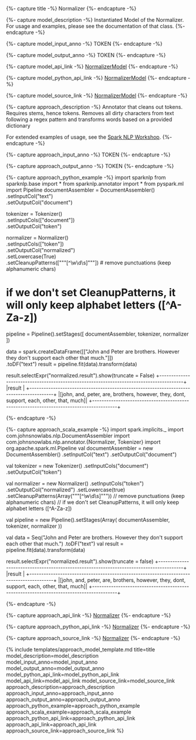 {%- capture title -%}
Normalizer
{%- endcapture -%}

{%- capture model_description -%}
Instantiated Model of the Normalizer. For usage and examples, please see the documentation of that class.
{%- endcapture -%}

{%- capture model_input_anno -%}
TOKEN
{%- endcapture -%}

{%- capture model_output_anno -%}
TOKEN
{%- endcapture -%}

{%- capture model_api_link -%}
[NormalizerModel](/api/com/johnsnowlabs/nlp/annotators/NormalizerModel)
{%- endcapture -%}

{%- capture model_python_api_link -%}
[NormalizerModel](/api/python/reference/autosummary/sparknlp/annotator/normalizer/index.html#sparknlp.annotator.normalizer.NormalizerModel)
{%- endcapture -%}

{%- capture model_source_link -%}
[NormalizerModel](https://github.com/JohnSnowLabs/spark-nlp/tree/master/src/main/scala/com/johnsnowlabs/nlp/annotators/NormalizerModel.scala)
{%- endcapture -%}

{%- capture approach_description -%}
Annotator that cleans out tokens. Requires stems, hence tokens.
Removes all dirty characters from text following a regex pattern and transforms words based on a provided dictionary

For extended examples of usage, see the [Spark NLP Workshop](https://github.com/JohnSnowLabs/spark-nlp-workshop/blob/master/tutorials/Certification_Trainings/Public/2.Text_Preprocessing_with_SparkNLP_Annotators_Transformers.ipynb).
{%- endcapture -%}

{%- capture approach_input_anno -%}
TOKEN
{%- endcapture -%}

{%- capture approach_output_anno -%}
TOKEN
{%- endcapture -%}

{%- capture approach_python_example -%}
import sparknlp
from sparknlp.base import *
from sparknlp.annotator import *
from pyspark.ml import Pipeline
documentAssembler = DocumentAssembler() \
    .setInputCol("text") \
    .setOutputCol("document")

tokenizer = Tokenizer() \
    .setInputCols(["document"]) \
    .setOutputCol("token")

normalizer = Normalizer() \
    .setInputCols(["token"]) \
    .setOutputCol("normalized") \
    .setLowercase(True) \
    .setCleanupPatterns(["""[^\w\d\s]"""]) # remove punctuations (keep alphanumeric chars)
# if we don't set CleanupPatterns, it will only keep alphabet letters ([^A-Za-z])

pipeline = Pipeline().setStages([
    documentAssembler,
    tokenizer,
    normalizer
])

data = spark.createDataFrame([["John and Peter are brothers. However they don't support each other that much."]]) \
    .toDF("text")
result = pipeline.fit(data).transform(data)

result.selectExpr("normalized.result").show(truncate = False)
+----------------------------------------------------------------------------------------+
|result                                                                                  |
+----------------------------------------------------------------------------------------+
|[john, and, peter, are, brothers, however, they, dont, support, each, other, that, much]|
+----------------------------------------------------------------------------------------+

{%- endcapture -%}

{%- capture approach_scala_example -%}
import spark.implicits._
import com.johnsnowlabs.nlp.DocumentAssembler
import com.johnsnowlabs.nlp.annotator.{Normalizer, Tokenizer}
import org.apache.spark.ml.Pipeline
val documentAssembler = new DocumentAssembler()
  .setInputCol("text")
  .setOutputCol("document")

val tokenizer = new Tokenizer()
  .setInputCols("document")
  .setOutputCol("token")

val normalizer = new Normalizer()
  .setInputCols("token")
  .setOutputCol("normalized")
  .setLowercase(true)
  .setCleanupPatterns(Array("""[^\w\d\s]""")) // remove punctuations (keep alphanumeric chars)
// if we don't set CleanupPatterns, it will only keep alphabet letters ([^A-Za-z])

val pipeline = new Pipeline().setStages(Array(
  documentAssembler,
  tokenizer,
  normalizer
))

val data = Seq("John and Peter are brothers. However they don't support each other that much.")
  .toDF("text")
val result = pipeline.fit(data).transform(data)

result.selectExpr("normalized.result").show(truncate = false)
+----------------------------------------------------------------------------------------+
|result                                                                                  |
+----------------------------------------------------------------------------------------+
|[john, and, peter, are, brothers, however, they, dont, support, each, other, that, much]|
+----------------------------------------------------------------------------------------+

{%- endcapture -%}

{%- capture approach_api_link -%}
[Normalizer](/api/com/johnsnowlabs/nlp/annotators/Normalizer)
{%- endcapture -%}

{%- capture approach_python_api_link -%}
[Normalizer](/api/python/reference/autosummary/sparknlp/annotator/normalizer/index.html#sparknlp.annotator.normalizer.Normalizer)
{%- endcapture -%}

{%- capture approach_source_link -%}
[Normalizer](https://github.com/JohnSnowLabs/spark-nlp/tree/master/src/main/scala/com/johnsnowlabs/nlp/annotators/Normalizer.scala)
{%- endcapture -%}


{% include templates/approach_model_template.md
title=title
model_description=model_description
model_input_anno=model_input_anno
model_output_anno=model_output_anno
model_python_api_link=model_python_api_link
model_api_link=model_api_link
model_source_link=model_source_link
approach_description=approach_description
approach_input_anno=approach_input_anno
approach_output_anno=approach_output_anno
approach_python_example=approach_python_example
approach_scala_example=approach_scala_example
approach_python_api_link=approach_python_api_link
approach_api_link=approach_api_link
approach_source_link=approach_source_link
%}
